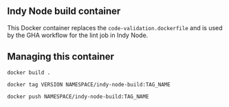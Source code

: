 ## Indy Node build container
This Docker container replaces the `code-validation.dockerfile` and is used by the GHA workflow for the lint job in Indy Node.

## Managing this container

```
docker build .
```

```
docker tag VERSION NAMESPACE/indy-node-build:TAG_NAME
```

```
docker push NAMESPACE/indy-node-build:TAG_NAME
